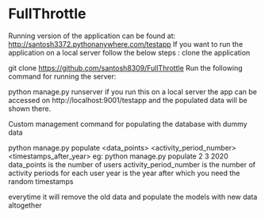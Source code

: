 # FullThrottle

Running version of the application can be found at: http://santosh3372.pythonanywhere.com/testapp
If you want to run the application on a local server follow the below steps : clone the application

git clone https://github.com/santosh8309/FullThrottle
Run the following command for running the server:

python manage.py runserver
if you run this on a local server the app can be accessed on http://localhost:9001/testapp and the populated data will be shown there.

Custom management command for populating the database with dummy data

python manage.py populate <data_points> <activity_period_number> <timestamps_after_year>
eg: python manage.py populate 2 3 2020 data_points is the number of users activity_period_number is the number of activity periods for each user year is the year after which you need the random timestamps

everytime it will remove the old data and populate the models with new data altogether
